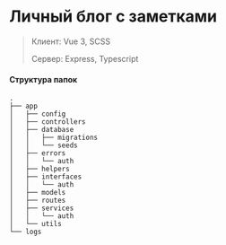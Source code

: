 Личный блог с заметками
============================

> Клиент: Vue 3, SCSS
> 
> Сервер: Express, Typescript

#### Структура папок
    .
    ├── app
    │   ├── config
    │   ├── controllers
    │   ├── database          
    │   │   ├── migrations
    │   │   └── seeds
    │   ├── errors
    │   │   └── auth
    │   ├── helpers
    │   ├── interfaces
    │   │   └── auth
    │   ├── models
    │   ├── routes
    │   ├── services
    │   │   └── auth
    │   └── utils
    └── logs
